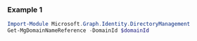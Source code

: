 ### Example 1
```powershell
Import-Module Microsoft.Graph.Identity.DirectoryManagement
Get-MgDomainNameReference -DomainId $domainId
```
